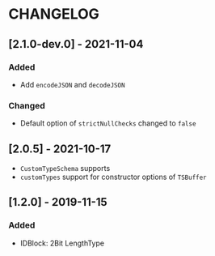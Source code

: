 # CHANGELOG

## [2.1.0-dev.0] - 2021-11-04
### Added
- Add `encodeJSON` and `decodeJSON`
### Changed
- Default option of `strictNullChecks` changed to `false`


## [2.0.5] - 2021-10-17
- `CustomTypeSchema` supports
- `customTypes` support for constructor options of `TSBuffer`

## [1.2.0] - 2019-11-15
### Added
- IDBlock: 2Bit LengthType